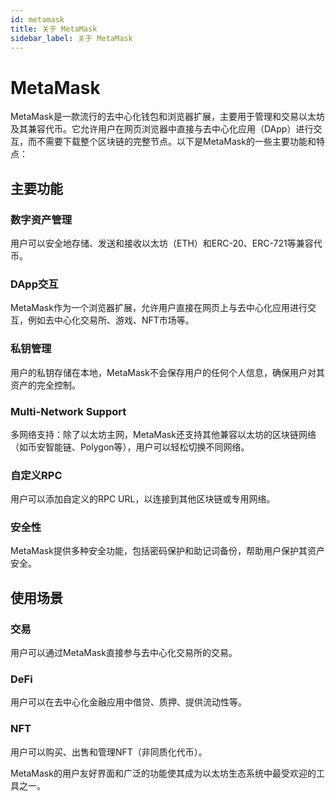 ```yaml
---
id: metamask
title: 关于 MetaMask
sidebar_label: 关于 MetaMask
---
```


# MetaMask

MetaMask是一款流行的去中心化钱包和浏览器扩展，主要用于管理和交易以太坊及其兼容代币。它允许用户在网页浏览器中直接与去中心化应用（DApp）进行交互，而不需要下载整个区块链的完整节点。以下是MetaMask的一些主要功能和特点：

## 主要功能

### 数字资产管理
用户可以安全地存储、发送和接收以太坊（ETH）和ERC-20、ERC-721等兼容代币。

### DApp交互
MetaMask作为一个浏览器扩展，允许用户直接在网页上与去中心化应用进行交互，例如去中心化交易所、游戏、NFT市场等。

### 私钥管理
用户的私钥存储在本地，MetaMask不会保存用户的任何个人信息，确保用户对其资产的完全控制。

### Multi-Network Support
多网络支持：除了以太坊主网，MetaMask还支持其他兼容以太坊的区块链网络（如币安智能链、Polygon等），用户可以轻松切换不同网络。

### 自定义RPC
用户可以添加自定义的RPC URL，以连接到其他区块链或专用网络。

### 安全性
MetaMask提供多种安全功能，包括密码保护和助记词备份，帮助用户保护其资产安全。

## 使用场景

### 交易
用户可以通过MetaMask直接参与去中心化交易所的交易。

### DeFi
用户可以在去中心化金融应用中借贷、质押、提供流动性等。

### NFT
用户可以购买、出售和管理NFT（非同质化代币）。

MetaMask的用户友好界面和广泛的功能使其成为以太坊生态系统中最受欢迎的工具之一。
